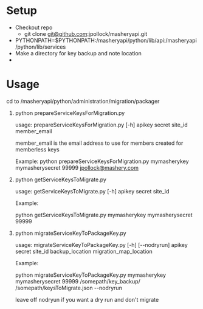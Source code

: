 # Setup
* Checkout repo
    * git clone git@github.com:jpollock/masheryapi.git
* PYTHONPATH=$PYTHONPATH:<path to checked out repo>/masheryapi/python/lib/api:<path to checked out repo>/masheryapi/python/lib/services
* Make a directory for key backup and note location
* 

# Usage

cd to <path to checked out repo>/masheryapi/python/administration/migration/packager

1. python prepareServiceKeysForMigration.py

    usage: prepareServiceKeysForMigration.py [-h]
                                         apikey secret site\_id member_email

    member_email is the email address to use for members created for memberless keys
    
    Example:
    python prepareServiceKeysForMigration.py mymasherykey mymasherysecret 99999 jpollock@mashery.com

2. python getServiceKeysToMigrate.py

    usage: getServiceKeysToMigrate.py [-h] apikey secret site_id
    
    Example:
    
     python getServiceKeysToMigrate.py mymasherykey mymasherysecret 99999
     
3. python migrateServiceKeyToPackageKey.py

    usage: migrateServiceKeyToPackageKey.py [-h] [--nodryrun] apikey secret site\_id backup\_location migration\_map_location
    
    Example: 

	python migrateServiceKeyToPackageKey.py mymasherykey mymasherysecret 99999 /somepath/key_backup/ /somepath/keysToMigrate.json --nodryrun
	
	leave off nodryun if you want a dry run and don't migrate
	